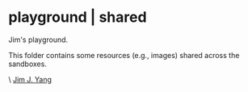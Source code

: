 # playground | shared

Jim's playground. 

This folder contains some resources (e.g., images) shared across the sandboxes.

\ [Jim J. Yang](https://www.linkedin.com/in/jimjyang/)
